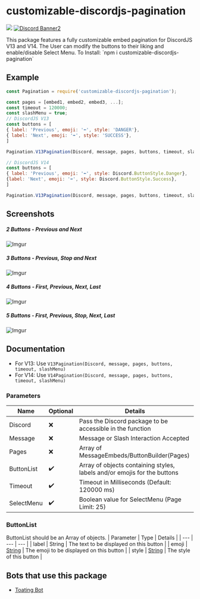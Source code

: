 # customizable-discordjs-pagination
<p>
   <a href="https://www.npmjs.com/package/customizable-discordjs-pagination"><img src="https://nodei.co/npm/customizable-discordjs-pagination.png?downloadRank=true&downloads=true&downloadRank=true&stars=true" /></a>  <a href="https://discord.gg/ju8kxnvnCw"><img src="https://discordapp.com/api/guilds/748607784735604857/widget.png?style=banner2" alt="Discord Banner2"/></a>
</p>
This package features a fully customizable embed pagination for DiscordJS V13 and V14. The User can modify the buttons to their liking and enable/disable Select Menu.
To Install: `npm i customizable-discordjs-pagination`

## Example
```js
const Pagination = require('customizable-discordjs-pagination');

const pages = [embed1, embed2, embed3, ...];
const timeout = 120000;
const slashMenu = true;
// DiscordJS V13
const buttons = [
{ label: 'Previous', emoji: '⬅', style: 'DANGER'},
{ label: 'Next', emoji: '➡', style: 'SUCCESS'},
]

Pagination.V13Pagination(Discord, message, pages, buttons, timeout, slashMenu);

// DiscordJS V14
const buttons = [
{ label: 'Previous', emoji: '⬅', style: Discord.ButtonStyle.Danger},
{label: 'Next', emoji: '➡', style: Discord.ButtonStyle.Success},
]

Pagination.V13Pagination(Discord, message, pages, buttons, timeout, slashMenu);
```

## Screenshots
##### 2 Buttons - Previous and Next
![Imgur](https://imgur.com/4Mo8vLv.jpg)
##### 3 Buttons - Previous, Stop and Next
![Imgur](https://imgur.com/WalreF6.jpg)
##### 4 Buttons - First, Previous, Next, Last
![Imgur](https://imgur.com/9854jTq.jpg)
##### 5 Buttons - First, Previous, Stop, Next, Last
![Imgur](https://imgur.com/vKgBYog.jpg)

## Documentation
- For V13: Use ```V13Pagination(Discord, message, pages, buttons, timeout, slashMenu)```
- For V14: Use ```V14Pagination(Discord, message, pages, buttons, timeout, slashMenu)```

### Parameters
| Name | Optional | Details |
| --- | --- | --- |
| Discord | ❌ |  Pass the Discord package to be accessible in the function | 
| Message |  ❌ | Message or Slash Interaction Accepted| 
| Pages |  ❌ | Array of MessageEmbeds/ButtonBuilder(Pages) |  
| ButtonList | ✔️ | Array of objects containing styles, labels and/or emojis for the buttons | C
| Timeout | ✔️ |Timeout in Milliseconds (Default: 120000 ms)| C
| SelectMenu | ✔️ |Boolean value for SelectMenu  (Page Limit: 25)| 

### ButtonList
ButtonList should be an Array of objects.
| Parameter | Type | Details |
| --- | --- | --- |
| label | String | The text to be displayed on this button |
| emoji | [String](https://discord.js.org/#/docs/discord.js/13.8.0/typedef/EmojiIdentifierResolvable) | The emoji to be displayed on this button |
| style | [String](https://discord.js.org/#/docs/discord.js/13.8.0/typedef/MessageButtonStyleResolvable) | The style of this button |

## Bots that use this package
- [Toating Bot](https://discord.com/api/oauth2/authorize?client_id=710177042490064958&permissions=4063624560&scope=bot%20applications.commands)
